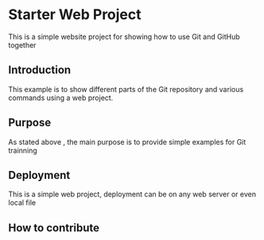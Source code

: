 # Starter Web Project

This is a simple website project for 
showing how to use Git and GitHub together

## Introduction 

This example is to show different parts
of the Git repository and various commands
using a web project.

## Purpose

As stated above , the main purpose is to
provide simple examples for Git trainning 

## Deployment 

This is a simple web project, deployment
can be on any web server or even local 
file

## How to contribute